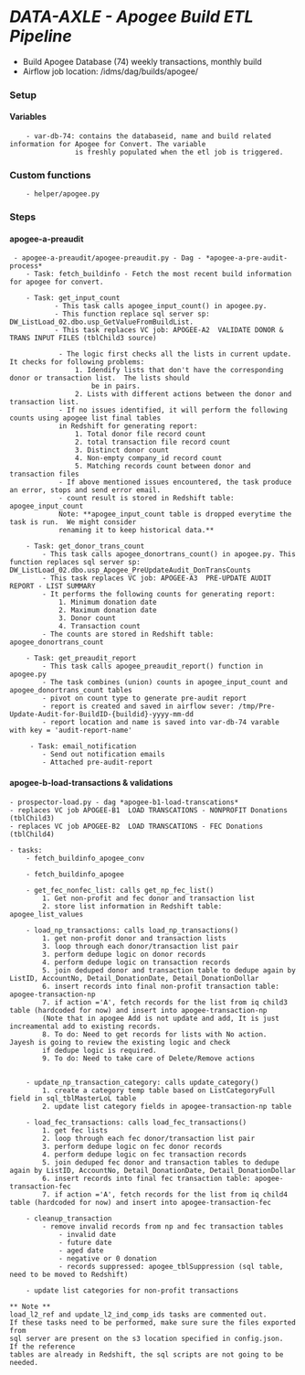 # *DATA-AXLE - Apogee Build ETL Pipeline*

- Build Apogee Database (74)  weekly transactions, monthly build
- Airflow job location: /idms/dag/builds/apogee/

### Setup

#### **Variables**
        
        - var-db-74: contains the databaseid, name and build related information for Apogee for Convert. The variable
                    is freshly populated when the etl job is triggered.
        
### Custom functions
        - helper/apogee.py

### Steps
#### apogee-a-preaudit
     - apogee-a-preaudit/apogee-preaudit.py - Dag - *apogee-a-pre-audit-process*
        - Task: fetch_buildinfo - Fetch the most recent build information for apogee for convert. 
        
        - Task: get_input_count
               - This task calls apogee_input_count() in apogee.py. 
               - This function replace sql server sp: DW_ListLoad_02.dbo.usp_GetValueFromBuildList.
               - This task replaces VC job: APOGEE-A2  VALIDATE DONOR & TRANS INPUT FILES (tblChild3 source)
    
                - The logic first checks all the lists in current update. It checks for following problems:
                    1. Idendify lists that don't have the corresponding donor or transaction list.  The lists should
                        be in pairs.
                    2. Lists with different actions between the donor and transaction list.
                - If no issues identified, it will perform the following counts using apogee list final tables
                in Redshift for generating report:
                    1. Total donor file record count
                    2. total transaction file record count
                    3. Distinct donor count
                    4. Non-empty company_id record count
                    5. Matching records count between donor and transaction files
                - If above mentioned issues encountered, the task produce an error, stops and send error email.
                - count result is stored in Redshift table: apogee_input_count 
                Note: **apogee_input_count table is dropped everytime the task is run.  We might consider
                renaming it to keep historical data.**
        
        - Task: get_donor_trans_count
            - This task calls apogee_donortrans_count() in apogee.py. This function replaces sql server sp: DW_ListLoad_02.dbo.usp_Apogee_PreUpdateAudit_DonTransCounts
            - This task replaces VC job: APOGEE-A3  PRE-UPDATE AUDIT REPORT - LIST SUMMARY
            - It performs the following counts for generating report:
                1. Minimum donation date
                2. Maximum donation date
                3. Donor count
                4. Transaction count
            - The counts are stored in Redshift table: apogee_donortrans_count
    
        - Task: get_preaudit_report
            - This task calls apogee_preaudit_report() function in apogee.py
            - The task combines (union) counts in apogee_input_count and apogee_donortrans_count tables
            - pivot on count type to generate pre-audit report
            - report is created and saved in airflow sever: /tmp/Pre-Update-Audit-for-BuildID-{buildid}-yyyy-mm-dd
            - report location and name is saved into var-db-74 varable with key = 'audit-report-name'
  
         - Task: email_notification
            - Send out notification emails
            - Attached pre-audit-report

#### apogee-b-load-transactions & validations
    - prospector-load.py - dag *apogee-b1-load-transcations*
    - replaces VC job APOGEE-B1  LOAD TRANSCATIONS - NONPROFIT Donations (tblChild3)
    - replaces VC job APOGEE-B2  LOAD TRANSCATIONS - FEC Donations (tblChild4)
    
    - tasks:
        - fetch_buildinfo_apogee_conv
        
        - fetch_buildinfo_apogee
        
        - get_fec_nonfec_list: calls get_np_fec_list()
            1. Get non-profit and fec donor and transaction list
            2. store list information in Redshift table: apogee_list_values
        
        - load_np_transactions: calls load_np_transactions()
            1. get non-profit donor and transaction lists
            3. loop through each donor/transaction list pair
            3. perform dedupe logic on donor records
            4. perform dedupe logic on transaction records
            5. join deduped donor and transaction table to dedupe again by ListID, AccountNo, Detail_DonationDate, Detail_DonationDollar
            6. insert records into final non-profit transaction table: apogee-transaction-np
            7. if action ='A', fetch records for the list from iq child3 table (hardcoded for now) and insert into apogee-transaction-np
            (Note that in apogee Add is not update and add, It is just increamental add to existing records.
            8. To do: Need to get records for lists with No action.  Jayesh is going to review the existing logic and check
            if dedupe logic is required.
            9. To do: Need to take care of Delete/Remove actions
            
                   
        - update_np_transaction_category: calls update_category()
            1. create a category temp table based on ListCategoryFull field in sql_tblMasterLoL table
            2. update list category fields in apogee-transaction-np table 
        
        - load_fec_transactions: calls load_fec_transactions()
            1. get fec lists
            2. loop through each fec donor/transaction list pair
            3. perform dedupe logic on fec donor records
            4. perform dedupe logic on fec transaction records
            5. join deduped fec donor and transaction tables to dedupe again by ListID, AccountNo, Detail_DonationDate, Detail_DonationDollar
            6. insert records into final fec transaction table: apogee-transaction-fec
            7. if action ='A', fetch records for the list from iq child4 table (hardcoded for now) and insert into apogee-transaction-fec
    
        - cleanup_transaction
            - remove invalid records from np and fec transaction tables
                - invalid date
                - future date
                - aged date
                - negative or 0 donation
                - records suppressed: apogee_tblSuppression (sql table, need to be moved to Redshift)
                
        - update list categories for non-profit transactions
        
    ** Note ** 
    load_l2_ref and update_l2_ind_comp_ids tasks are commented out. 
    If these tasks need to be performed, make sure sure the files exported from
    sql server are present on the s3 location specified in config.json.  If the reference
    tables are already in Redshift, the sql scripts are not going to be needed.
